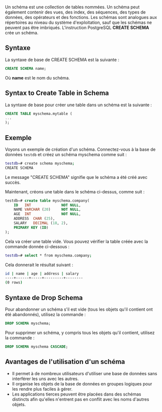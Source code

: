 Un schéma est une collection de tables nommées. Un schéma peut également contenir des vues, des index, des séquences, des types de données, des opérateurs et des fonctions. Les schémas sont analogues aux répertoires au niveau du système d'exploitation, sauf que les schémas ne peuvent pas être imbriqués. L'instruction PostgreSQL **CREATE SCHEMA** crée un schéma.

## Syntaxe

La syntaxe de base de CREATE SCHEMA est la suivante :

```sql
CREATE SCHEMA name;
```

Où **name** est le nom du schéma.

## Syntax to Create Table in Schema

La syntaxe de base pour créer une table dans un schéma est la suivante :

```sql
CREATE TABLE myschema.mytable (
...
);
```

## Exemple

Voyons un exemple de création d'un schéma. Connectez-vous à la base de données ```testdb``` et créez un schéma myschema comme suit :

```bash
testdb=# create schema myschema;
CREATE SCHEMA
```

Le message "CREATE SCHEMA" signifie que le schéma a été créé avec succès.

Maintenant, créons une table dans le schéma ci-dessus, comme suit :

```sql
testdb=# create table myschema.company(
    ID   INT              NOT NULL,
    NAME VARCHAR (20)     NOT NULL,
    AGE  INT              NOT NULL,
    ADDRESS  CHAR (25),
    SALARY   DECIMAL (18, 2),
    PRIMARY KEY (ID)
);
```

Cela va créer une table vide. Vous pouvez vérifier la table créée avec la commande donnée ci-dessous :

```bash
testdb=# select * from myschema.company;
```

Cela donnerait le résultat suivant :

```bash
id | name | age | address | salary
----+------+-----+---------+--------
(0 rows)
```

## Syntaxe de Drop Schema

Pour abandonner un schéma s'il est vide (tous les objets qu'il contient ont été abandonnés), utilisez la commande :

```sql
DROP SCHEMA myschema;
```

Pour supprimer un schéma, y compris tous les objets qu'il contient, utilisez la commande :

```sql
DROP SCHEMA myschema CASCADE;
```

## Avantages de l'utilisation d'un schéma

- Il permet à de nombreux utilisateurs d'utiliser une base de données sans interférer les uns avec les autres.
- Il organise les objets de la base de données en groupes logiques pour les rendre plus faciles à gérer.
- Les applications tierces peuvent être placées dans des schémas distincts afin qu'elles n'entrent pas en conflit avec les noms d'autres objets.
